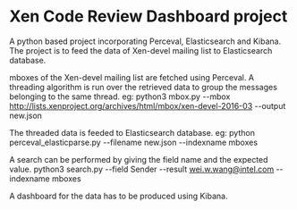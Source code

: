# Xen Code Review Dashboard project

A python based project incorporating Perceval, Elasticsearch and Kibana. The project is to feed the data of Xen-devel mailing list to Elasticsearch database.

mboxes of the Xen-devel mailing list are fetched using Perceval. A threading algorithm is run over the retrieved data to group the messages belonging to the same thread.
eg: python3 mbox.py --mbox http://lists.xenproject.org/archives/html/mbox/xen-devel-2016-03 --output new.json

The threaded data is feeded to Elasticsearch database.
eg: python perceval_elasticparse.py --filename new.json --indexname mboxes

A search can be performed by giving the field name and the expected value.
python3 search.py --field Sender --result wei.w.wang@intel.com --indexname mboxes


A dashboard for the data has to be produced using Kibana.
